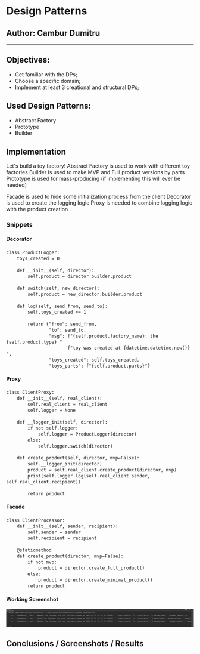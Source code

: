 # Design Patterns


## Author: Cambur Dumitru

----

## Objectives:

* Get familiar with the DPs;
* Choose a specific domain;
* Implement at least 3 creational and structural DPs;


## Used Design Patterns: 

* Abstract Factory
* Prototype
* Builder


## Implementation

Let's build a toy factory! 
Abstract Factory is used to work with different toy factories
Builder is used to make MVP and Full product versions by parts
Prototype is used for mass-producing (if implementing this will ever be needed)

Facade is used to hide some initialization process 
from the client
Decorator is used to create the logging logic
Proxy is needed to combine logging logic with the product creation

### Snippets
#### Decorator
```
class ProductLogger:
    toys_created = 0

    def __init__(self, director):
        self.product = director.builder.product

    def switch(self, new_director):
        self.product = new_director.builder.product

    def log(self, send_from, send_to):
        self.toys_created += 1

        return {"from": send_from,
                "to": send_to,
                "msg": f"{self.product.factory_name}: the {self.product.type} "
                       f"toy was created at {datetime.datetime.now()} ",
                "toys_created": self.toys_created,
                "toys_parts": f"{self.product.parts}"}

```

#### Proxy
```
class ClientProxy:
    def __init__(self, real_client):
        self.real_client = real_client
        self.logger = None

    def __logger_init(self, director):
        if not self.logger:
            self.logger = ProductLogger(director)
        else:
            self.logger.switch(director)

    def create_product(self, director, mvp=False):
        self.__logger_init(director)
        product = self.real_client.create_product(director, mvp)
        print(self.logger.log(self.real_client.sender, self.real_client.recipient))

        return product
```

#### Facade
```
class ClientProcessor:
    def __init__(self, sender, recipient):
        self.sender = sender
        self.recipient = recipient

    @staticmethod
    def create_product(director, mvp=False):
        if not mvp:
            product = director.create_full_product()
        else:
            product = director.create_minimal_product()
        return product
```

#### Working Screenshot
![img_1.png](img_1.png)

## Conclusions / Screenshots / Results